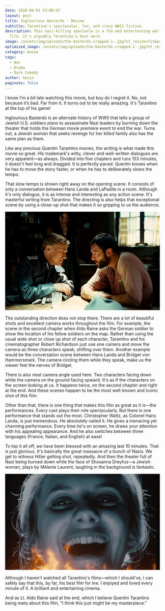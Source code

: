 ```yaml
---
date: 2020-06-01 23:00:57
layout: post
title: Inglourious Basterds - Review
subtitle: Tarantino's spectacular, fun, and crazy WWII fiction.
description: This nazi-killing spectacle is a fun and entertaining war drama
  film. It's arguably Tarantino's best work.
image: /assets/img/uploads/the-basterds-cropped-1-.jpg?nf_resize=fit&w=760&h=399
optimized_image: /assets/img/uploads/the-basterds-cropped-1-.jpg?nf_resize=fit&w=380&h=200
category: movie
tags:
  - War
  - Drama
  - Dark Comedy
author: kevin
paginate: false
---
```

I know I’m a bit late watching this movie, but boy do I regret it. No, not because it’s bad. Far from it. It turns out to be really amazing. It's Tarantino at the top of his game!

Inglourious Basterds is an alternate history of WWII that tells a group of Jewish U.S. soldiers plans to assassinate Nazi leaders by burning down the theater that holds the German movie premiere event to end the war. Turns out, a Jewish woman that seeks revenge for her killed family also has the same plan as them.

Like any previous Quentin Tarantino movies, the writing is what made this movie so great. His trademark's witty, clever and well-written dialogues are very apparent—as always. Divided into five chapters and runs 153 minutes, it doesn't feel long and dragged. It is perfectly paced. Quentin knows when he has to move the story faster, or when he has to deliberately slows the tempo.

That slow tempo is shown right away on the opening scene. It consists of only a conversation between Hans Landa and LaPadite in a room. Although it's only dialogue, it is as intense and interesting as any action scene. It's masterful writing from Tarantino. The directing is also helps that exceptional scene by using a close-up shot that makes it so gripping to us the audience.

![Two people having conversation](/assets/img/uploads/outstanding-dialogue.jpg "Hans Landa and LaPadite having a lovely conversation")

The outstanding direction does not stop there. There are a lot of beautiful shots and excellent camera works throughout the film. For example, the scene in the second chapter when Aldo Raine asks the German soldier to show the location of his fellow soldiers on the map. Rather than using the usual wide shot or close up shot of each character, Tarantino and his cinematographer Robert Richardson just use one camera and move the camera as three characters speak, shifting over them. Another example would be the conversation scene between Hans Landa and Bridget von Hammersmark. The camera circling them while they speak, make us the viewer feel the nerves of Bridget.

There is also neat camera angle used here. Two characters facing down while the camera on the ground facing upward. It's as if the characters on the screen looking at us. It happens twice, on the second chapter and right at the end. And these scenes happen to be the most well-known and iconic shot of this film.

Other than that, there is one thing that makes this film as great as it is—the performances. Every cast plays their role spectacularly. But there is one performance that stands out the most. Christopher Waltz, as Colonel Hans Landa, is just tremendous. He absolutely nailed it. He gives a menacing yet charming performance. Every time he's on screen, he draws your attention with his appealing appearance. And he also switches between three languages (France, Italian, and English) at ease!

To top it all off, we have been blessed with an amazing last 10 minutes. That is just glorious. It's basically the great massacre of a bunch of Nazis. We get to witness Hitler getting shot, repeatedly. And then the theater full of Nazi being burned down while the face of Shosanna Dreyfus—a Jewish woman, plays by Mélanie Laurent, laughing in the background is fantastic.

![Shosanna's face laughing on the theater sreen](/assets/img/uploads/shosanna-laughing-cropped.jpg "The revenge of Shosanna")

Although I haven't watched all Tarantino's films—which I should've, I can safely say that this, by far, his best film for me. I enjoyed and loved every minute of it. A brilliant and entertaining cinema.

And as Lt. Aldo Raine said at the end, which I believe Quentin Tarantino being meta about this film, "I think this just might be my masterpiece."
